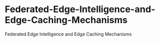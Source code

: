 # Federated-Edge-Intelligence-and-Edge-Caching-Mechanisms
Federated Edge Intelligence and Edge Caching Mechanisms 
